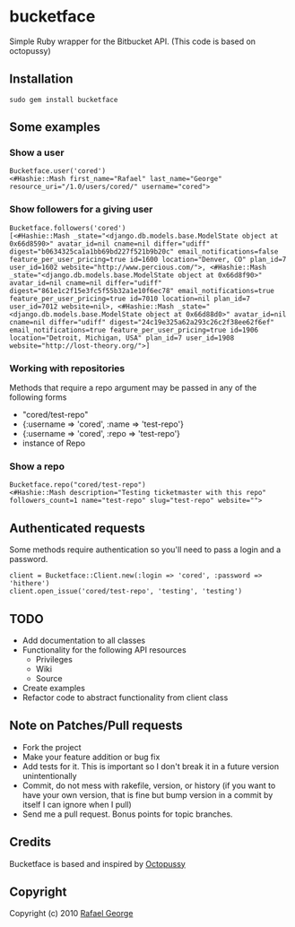 # bucketface

Simple Ruby wrapper for the Bitbucket API. (This code is based on octopussy)

## Installation

    sudo gem install bucketface

## Some examples

### Show a user

    Bucketface.user('cored')
    <#Hashie::Mash first_name="Rafael" last_name="George" resource_uri="/1.0/users/cored/" username="cored">

### Show followers for a giving user

    Bucketface.followers('cored')
    [<#Hashie::Mash _state="<django.db.models.base.ModelState object at 0x66d8590>" avatar_id=nil cname=nil differ="udiff" digest="b0634325ca1a1bb69bd227f521b9b20c" email_notifications=false feature_per_user_pricing=true id=1600 location="Denver, CO" plan_id=7 user_id=1602 website="http://www.percious.com/">, <#Hashie::Mash _state="<django.db.models.base.ModelState object at 0x66d8f90>" avatar_id=nil cname=nil differ="udiff" digest="861e1c2f15e3fc5f55b32a1e10f6ec78" email_notifications=true feature_per_user_pricing=true id=7010 location=nil plan_id=7 user_id=7012 website=nil>, <#Hashie::Mash _state="<django.db.models.base.ModelState object at 0x66d88d0>" avatar_id=nil cname=nil differ="udiff" digest="24c19e325a62a293c26c2f38ee62f6ef" email_notifications=true feature_per_user_pricing=true id=1906 location="Detroit, Michigan, USA" plan_id=7 user_id=1908 website="http://lost-theory.org/">]

### Working with repositories

Methods that require a repo argument may be passed in any of the following forms

* "cored/test-repo"
* {:username => 'cored', :name => 'test-repo'}
* {:username => 'cored', :repo => 'test-repo'}
* instance of Repo

### Show a repo

    Bucketface.repo("cored/test-repo")
    <#Hashie::Mash description="Testing ticketmaster with this repo" followers_count=1 name="test-repo" slug="test-repo" website="">

## Authenticated requests

Some methods require authentication so you'll need to pass a login and a password.

    client = Bucketface::Client.new(:login => 'cored', :password => 'hithere')
    client.open_issue('cored/test-repo', 'testing', 'testing')

## TODO

* Add documentation to all classes
* Functionality for the following API resources
  * Privileges
  * Wiki
  * Source
* Create examples
* Refactor code to abstract functionality from client class

## Note on Patches/Pull requests

* Fork the project
* Make your feature addition or bug fix
* Add tests for it. This is important so I don't break it in a future version unintentionally
* Commit, do not mess with rakefile, version, or history
  (if you want to have your own version, that is fine but bump version in a commit by itself 
  I can ignore when I pull)
* Send me a pull request. Bonus points for topic branches.

## Credits

Bucketface is based and inspired by [Octopussy](http://github.com/pengwynn/octopussy)

## Copyright

Copyright (c) 2010 [Rafael George](http://bandw.tumblr.com)
